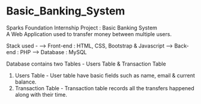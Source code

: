 # Basic_Banking_System
Sparks Foundation Internship Project : Basic Banking System  
A Web Application used to transfer money between multiple users.  

Stack used - 
--> Front-end : HTML, CSS, Bootstrap & Javascript 
--> Back-end : PHP 
--> Database : MySQL   

Database contains two Tables - Users Table & Transaction Table 
1. Users Table - User table have basic fields such as name, email & current balance. 
2. Transaction Table - Transaction table records all the transfers happened along with their time. 

